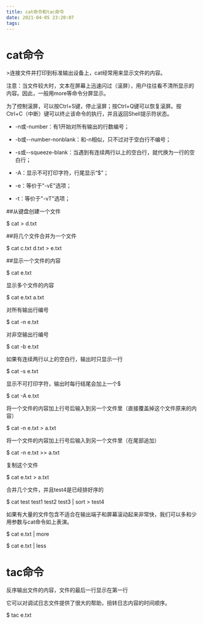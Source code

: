 ```yaml
---
title: cat命令和tac命令
date: 2021-04-05 23:20:07
tags:
---
```


# cat命令

&gt;连接文件并打印到标准输出设备上，cat经常用来显示文件的内容。

注意：当文件较大时，文本在屏幕上迅速闪过（滚屏），用户往往看不清所显示的内容。因此，一般用more等命令分屏显示。

为了控制滚屏，可以按Ctrl+S键，停止滚屏；按Ctrl+Q键可以恢复滚屏。按Ctrl+C（中断）键可以终止该命令的执行，并且返回Shell提示符状态。

- -n或-number：有1开始对所有输出的行数编号；

- -b或--number-nonblank：和-n相似，只不过对于空白行不编号；

- -s或--squeeze-blank：当遇到有连续两行以上的空白行，就代换为一行的空白行；

- -A：显示不可打印字符，行尾显示“$”；

- -e：等价于&quot;-vE&quot;选项；

- -t：等价于&quot;-vT&quot;选项；

##从键盘创建一个文件

$ cat &gt; d.txt

##将几个文件合并为一个文件

$ cat c.txt d.txt &gt; e.txt

##显示一个文件的内容

$ cat e.txt

显示多个文件的内容

$ cat e.txt a.txt

对所有输出行编号

$ cat  -n e.txt

对非空输出行编号

$ cat -b e.txt

如果有连续两行以上的空白行，输出时只显示一行

$ cat -s e.txt

显示不可打印字符，输出时每行结尾会加上一个$

$ cat -A e.txt

将一个文件的内容加上行号后输入到另一个文件里（直接覆盖掉这个文件原来的内容）

$ cat -n e.txt &gt; a.txt

将一个文件的内容加上行号后输入到另一个文件里（在尾部追加）

$ cat -n e.txt &gt;&gt; a.txt

复制这个文件

$ cat  e.txt &gt; a.txt 

合并几个文件，并且test4是已经排好序的

$ cat test test1 test2 test3 | sort &gt; test4

如果有大量的文件包含不适合在输出端子和屏幕滚动起来非常快，我们可以多和少用参数与cat命令如上表演。

$ cat e.txt | more

$ cat e.txt | less

# tac命令

反序输出文件的内容，文件的最后一行显示在第一行

它可以对调试日志文件提供了很大的帮助，扭转日志内容的时间顺序。

$ tac e.txt